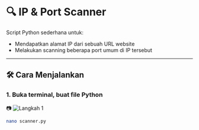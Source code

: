# 🔍 IP & Port Scanner

Script Python sederhana untuk:
- Mendapatkan alamat IP dari sebuah URL website
- Melakukan scanning beberapa port umum di IP tersebut

---

## 🛠 Cara Menjalankan

### 1. Buka terminal, buat file Python
📷 ![Langkah 1](./Screenshot%202025-07-28%20135754.png)

```bash
nano scanner.py
